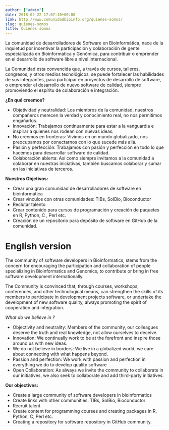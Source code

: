 ```yaml
---
author: ["admin"]
date: 2018-02-22 17:07:10+00:00
link: http://www.comunidadbioinfo.org/quienes-somos/
slug: quienes-somos
title: Quiénes somos
---
```


La comunidad de desarrolladores de Software en Bioinformática, nace de la inquietud por incentivar la participación y colaboración de gente especializada en Bioinformática y Genómica, para contribuir o emprender en el desarrollo de software libre a nivel internacional.

La Comunidad esta convencida que, a través de cursos, talleres, congresos, y otros medios tecnológicos, se puede fortalecer las habilidades de sus integrantes, para participar en proyectos de desarrollo de software, o emprender el desarrollo de nuevo software de calidad, siempre promoviendo el espíritu de colaboración e integración.

**¿En qué creemos?**

* Objetividad y neutralidad: Los miembros de la comunidad, nuestros compañeros merecen la verdad y conocimiento real, no nos permitimos engañarlos.
* Innovación: Trabajamos continuamente para estar a la vanguardia e inspirar a quienes nos rodean con nuevas ideas.
* No creemos en fronteras: Vivimos en un mundo globalizado, nos preocupamos por conectarnos con lo que sucede más allá.
* Pasión y perfección: Trabajamos con pasión y perfección en todo lo que hacemos para desarrollar software de calidad.
* Colaboración abierta: Así como siempre invitamos a la comunidad a colaborar en nuestras iniciativas, también buscamos colaborar y sumar en las iniciativas de terceros.


**Nuestros Objetivos:**

* Crear una gran comunidad de desarrolladores de software en bioinformática
* Crear vínculos con otras comunidades: TIBs, SoIBio, Bioconductor
* Reclutar talento
* Crear contenido para cursos de programación y creación de paquetes en R, Python, C , Perl etc.
* Creación de un repositorio para depósito de software en GitHub de la comunidad.


# English version

The community of software developers in Bioinformatics, stems from the concern for encouraging the participation and collaboration of people specializing in Bioinformatics and Genomics, to contribute or bring in free software development internationally.

The Community is convinced that, through courses, workshops, conferences, and other technological means, can strengthen the skills of its members to participate in development projects software, or undertake the development of new software quality, always promoting the spirit of cooperation and integration.

*What do we believe in ?*

* Objectivity and neutrality: Members of the community, our colleagues deserve the truth and real knowledge, not allow ourselves to deceive.
* Innovation: We continually work to be at the forefront and inspire those around us with new ideas.
* We do not believe in borders: We live in a globalized world, we care about connecting with what happens beyond.
* Passion and perfection: We work with passion and perfection in everything we do to develop quality software
* Open Collaboration: As always we invite the community to collaborate in our initiatives, we also seek to collaborate and add third-party initiatives.


**Our objectives:**

* Create a large community of software developers in bioinformatics
* Create links with other communities: TIBs, SoIBio, Bioconductor
* Recruit talent
* Create content for programming courses and creating packages in R, Python, C, Perl etc.
* Creating a repository for software repository in GitHub community.
